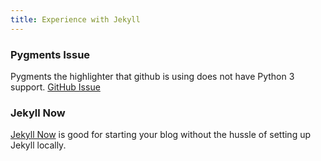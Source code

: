 ```yaml
---
title: Experience with Jekyll
---
```


### Pygments Issue
Pygments the highlighter that github is using does not have Python 3 support.
[GitHub Issue](https://github.com/tmm1/pygments.rb/issues/45)

### Jekyll Now
[Jekyll Now](https://github.com/barryclark/jekyll-now) is good for starting your blog without the hussle of setting up Jekyll locally.

